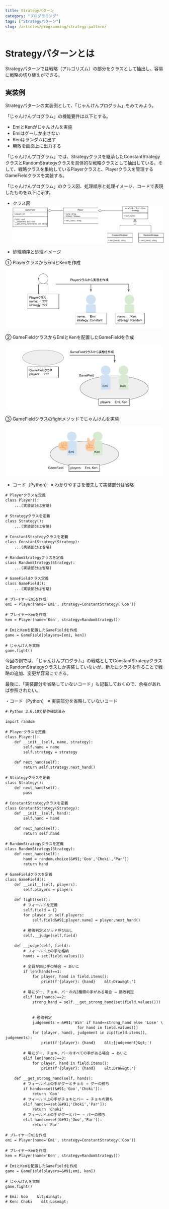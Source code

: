 ```yaml
---
title: Strategyパターン
category: "プログラミング"
tags: ["Strategyパターン"]
slug: /articles/programming/strategy-pattern/
---
```



# Strategyパターンとは
Strategyパターンでは戦略（アルゴリズム）の部分をクラスとして抽出し、容易に戦略の切り替えができる。

## 実装例
Strategyパターンの実装例として、「じゃんけんプログラム」をみてみよう。

「じゃんけんプログラム」の機能要件は以下とする。

+ EmiとKenがじゃんけんを実施
+ Emiはグーしか出さない
+ Kenはランダムに出す
+ 勝敗を画面上に出力する

「じゃんけんプログラム」では、Strategyクラスを継承したConstantStrategyクラスとRandomStrategyクラスを具体的な戦略クラスとして抽出している。そして、戦略クラスを集約しているPlayerクラスと、Playerクラスを管理するGameFieldクラスを実装する。

「じゃんけんプログラム」のクラス図、処理順序と処理イメージ、コードで表現したものを以下に示す。

+ クラス図
![クラス図](./strategy-1.png)

+ 処理順序と処理イメージ

① PlayerクラスからEmiとKenを作成

![Strategyパターン](./strategy-2.png)

② GameFieldクラスからEmiとKenを配置したGameFieldを作成

![Strategyパターン](./strategy-3.png)

③ GameFieldクラスのfightメソッドでじゃんけんを実施

![Strategyパターン](./strategy-4.png)

+ コード（Python）      ※ わかりやすさを優先して実装部分は省略

```
# Playerクラスを定義
class Player():
    ...(実装部分は省略)

# Strategyクラスを定義
class Strategy():
    ...(実装部分は省略)

# ConstantStrategyクラスを定義
class ConstantStrategy(Strategy):
    ...(実装部分は省略)

# RandomStrategyクラスを定義
class RandomStrategy(Strategy):
    ...(実装部分は省略)

# GameFieldクラス定義
class GameField():
    ...(実装部分は省略)

# プレイヤーEmiを作成
emi = Player(name='Emi', strategy=ConstantStrategy('Goo'))

# プレイヤーKenを作成
ken = Player(name='Ken', strategy=RandomStrategy())

# EmiとKenを配置したGameFieldを作成
game = GameField(players=[emi, ken])

# じゃんけんを実施
game.fight()
```

今回の例では、「じゃんけんプログラム」の戦略としてConstantStrategyクラスとRandomStrategyクラスしか実装していないが、新たにクラスを作ることで戦略の追加、変更が容易にできる。

最後に、「実装部分を省略していないコード」も記載しておくので、余裕があれば参照されたい。

・コード（Python） ※ 実装部分を省略していないコード

```
# Python 3.6.10で動作確認済み

import random

# Playerクラスを定義
class Player():
    def __init__(self, name, strategy):
        self.name = name
        self.strategy = strategy

    def next_hand(self):
        return self.strategy.next_hand()

# Strategyクラスを定義
class Strategy():
    def next_hand(self):
        pass

# ConstantStrategyクラスを定義
class ConstantStrategy(Strategy):
    def __init__(self, hand):
        self.hand = hand
    
    def next_hand(self):
        return self.hand

# RandomStrategyクラスを定義
class RandomStrategy(Strategy):
    def next_hand(self):
        hand = random.choice(&#91;'Goo','Choki','Par'])
        return hand

# GameFieldクラスを定義
class GameField():
    def __init__(self, players):
        self.players = players
        
    def fight(self):
        # フィールドを定義
        self.field = {}
        for player in self.players:
            self.field&#91;player.name] = player.next_hand()
            
        # 勝敗判定メソッド呼び出し
        self.__judge(self.field)

    def __judge(self, field):
        # フィールド上の手を格納
        hands = set(field.values())
    
        # 全員が同じ手の場合 → あいこ
        if len(hands)==1:
            for player, hand in field.items():
                print(f'{player}: {hand}    &lt;Draw&gt;')
        
        # 場にグー、チョキ、パーの内2種類の手がある場合 → 勝敗判定
        elif len(hands)==2:
            strong_hand = self.__get_strong_hand(set(field.values()))
            

            # 勝敗判定
            judgements = &#91;'Win' if hand==strong_hand else 'Lose' \
                                for hand in field.values()]
            for (player, hand), judgement in zip(field.items(), judgements):
                print(f'{player}: {hand}    &lt;{judgement}&gt;')
            
        # 場にグー、チョキ、パーのすべての手がある場合 → あいこ
        elif len(hands)==3:
            for player, hand in field.items():
                print(f'{player}: {hand}    &lt;Draw&gt;')
        
    def __get_strong_hand(self, hands):
        # フィールド上の手がグーとチョキ → グーの勝ち
        if hands==set(&#91;'Goo','Choki']):
            return 'Goo'
        # フィールド上の手がチョキとパー → チョキの勝ち
        elif hands==set(&#91;'Choki','Par']):
            return 'Choki'
        # フィールド上の手がグーとパー → パーの勝ち
        elif hands==set(&#91;'Goo','Par']):
            return 'Par'

# プレイヤーEmiを作成
emi = Player(name='Emi', strategy=ConstantStrategy('Goo'))

# プレイヤーKenを作成
ken = Player(name='Ken', strategy=RandomStrategy())

# EmiとKenを配置したGameFieldを作成
game = GameField(players=&#91;emi, ken])

# じゃんけんを実施
game.fight()

# Emi: Goo    &lt;Win&gt;
# Ken: Choki    &lt;Lose&gt;
```